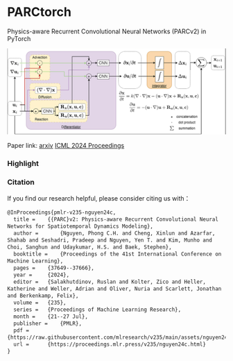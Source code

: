 # PARCtorch
Physics-aware Recurrent Convolutional Neural Networks (PARCv2) in PyTorch

![PARCv2](docs/arch.png)

Paper link: [arxiv](https://arxiv.org/abs/2402.12503) [ICML 2024 Proceedings](https://proceedings.mlr.press/v235/nguyen24c.html)

### Highlight


### Citation

If you find our research helpful, please consider citing us with：
```
@InProceedings{pmlr-v235-nguyen24c,
  title = 	 {{PARC}v2: Physics-aware Recurrent Convolutional Neural Networks for Spatiotemporal Dynamics Modeling},
  author =       {Nguyen, Phong C.H. and Cheng, Xinlun and Azarfar, Shahab and Seshadri, Pradeep and Nguyen, Yen T. and Kim, Munho and Choi, Sanghun and Udaykumar, H.S. and Baek, Stephen},
  booktitle = 	 {Proceedings of the 41st International Conference on Machine Learning},
  pages = 	 {37649--37666},
  year = 	 {2024},
  editor = 	 {Salakhutdinov, Ruslan and Kolter, Zico and Heller, Katherine and Weller, Adrian and Oliver, Nuria and Scarlett, Jonathan and Berkenkamp, Felix},
  volume = 	 {235},
  series = 	 {Proceedings of Machine Learning Research},
  month = 	 {21--27 Jul},
  publisher =    {PMLR},
  pdf = 	 {https://raw.githubusercontent.com/mlresearch/v235/main/assets/nguyen24c/nguyen24c.pdf},
  url = 	 {https://proceedings.mlr.press/v235/nguyen24c.html}
}
```
